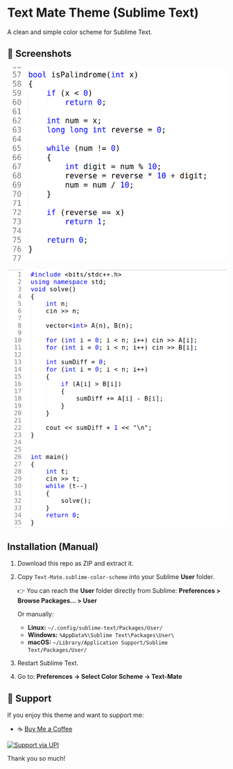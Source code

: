 # Text Mate Theme (Sublime Text)
A clean and simple color scheme for Sublime Text.

## 📸 Screenshots

![Preview 1](Screenshot.png)  

![Preview 2](Screenshot-2.png)  


## Installation (Manual)

1. Download this repo as ZIP and extract it.

2. Copy `Text-Mate.sublime-color-scheme` into your Sublime **User** folder.

   👉 You can reach the **User** folder directly from Sublime:
   **Preferences > Browse Packages... > User**

   Or manually:

   * **Linux:** `~/.config/sublime-text/Packages/User/`
   * **Windows:** `%AppData%\Sublime Text\Packages\User\`
   * **macOS:** `~/Library/Application Support/Sublime Text/Packages/User/`

3. Restart Sublime Text.

4. Go to:
   **Preferences → Select Color Scheme → Text-Mate**

## 💖 Support

If you enjoy this theme and want to support me:

* ☕ [Buy Me a Coffee](https://buymeacoffee.com/vivekgohel)
  
[![Support via UPI](https://img.shields.io/badge/UPI-Support-green?style=for-the-badge&logo=googlepay)](https://support-vivek.netlify.app/)

Thank you so much!


